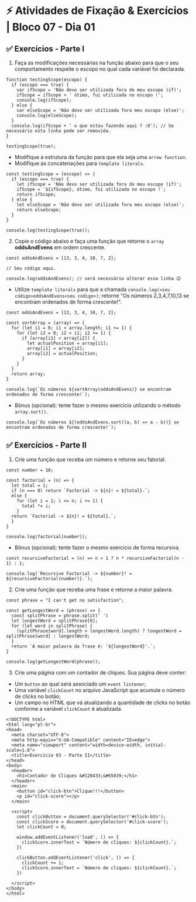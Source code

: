 # &#9889; Atividades de Fixação & Exercícios | Bloco 07 - Dia 01

## &#9989; Exercícios - Parte I
1. Faça as modificações necessárias na função abaixo para que o seu comportamento respeite o escopo no qual cada variável foi declarada.
```
function testingScope(escopo) {
  if (escopo === true) {
    var ifScope = 'Não devo ser utilizada fora do meu escopo (if)';
    ifScope = ifScope + ' ótimo, fui utilizada no escopo !';
    console.log(ifScope);
  } else {
    var elseScope = 'Não devo ser utilizada fora meu escopo (else)';
    console.log(elseScope);
  }
  console.log(ifScope + ' o que estou fazendo aqui ? :O'); // Se necessário esta linha pode ser removida.
}

testingScope(true);
```
- Modifique a estrutura da função para que ela seja uma `arrow function`.
- Modifique as concatenações para `template literals`.
```
const testingScope = (escopo) => {
  if (escopo === true) {
    let ifScope = 'Não devo ser utilizada fora do meu escopo (if)';
    ifScope = `${ifScope}, ótimo, fui utilizada no escopo !`;
    return ifScope;
  } else {
    let elseScope = 'Não devo ser utilizada fora meu escopo (else)';
    return elseScope;
  }
}

console.log(testingScope(true));
```

2. Copie o código abaixo e faça uma função que retorne o `array` **oddsAndEvens** em ordem crescente.
```
const oddsAndEvens = [13, 3, 4, 10, 7, 2];

// Seu código aqui.

console.log(oddsAndEvens); // será necessário alterar essa linha 😉
```
- Utilize `template literals` para que a chamada `console.log(<seu código>oddsAndEvens<seu código>)`; retorne "Os números 2,3,4,7,10,13 se encontram ordenados de forma crescente!".
```
const oddsAndEvens = [13, 3, 4, 10, 7, 2];

const sortArray = (array) => {
  for (let i1 = 0; i1 < array.length; i1 += 1) {
    for (let i2 = 0; i2 < i1; i2 += 1) {
      if (array[i1] < array[i2]) {
        let actualPosition = array[i1];
        array[i1] = array[i2];
        array[i2] = actualPosition;
      }
    }
  }
  return array;
}

console.log(`Os números ${sortArray(oddsAndEvens)} se encontram ordenados de forma crescente!`);
```
- Bônus (opcional): tente fazer o mesmo exercício utilizando o método `array.sort()`.
```
console.log(`Os números ${(oddsAndEvens.sort((a, b) => a - b))} se encontram ordenados de forma crescente!`);
```

## &#9989; Exercícios - Parte II
1. Crie uma função que receba um número e retorne seu fatorial.
```
const number = 10;

const factorial = (n) => {
  let total = 1;
  if (n === 0) return `Factorial -> ${n}! = ${total}.`;
  else {
    for (let i = 1; i <= n; i += 1) {
      total *= i;
    }
  return `Factorial -> ${n}! = ${total}.`;
  }
}

console.log(factorial(number));
```
- Bônus (opcional): tente fazer o mesmo exercício de forma recursiva.
```
const recursiveFactorial = (n) => n > 1 ? n * recursiveFactorial(n - 1) : 1;

console.log(`Recursive Factorial -> ${number}! = ${recursiveFactorial(number)}.`);
```

2. Crie uma função que receba uma frase e retorne a maior palavra.
```
const phrase = "I can't get no satisfaction";

const getLongestWord = (phrase) => {
  const splitPhrase = phrase.split(' ')
  let longestWord = splitPhrase[0];
  for (let word in splitPhrase) {
    (splitPhrase[word].length > longestWord.length) ? longestWord = splitPhrase[word] : longestWord;
  }
  return `A maior palavra da frase é: '${longestWord}'.`;
}

console.log(getLongestWord(phrase));
```

3. Crie uma página com um contador de cliques. Sua página deve conter:
- Um `button` ao qual será associado um `event listener`;
- Uma variável `clickCount` no arquivo JavaScript que acumule o número de clicks no botão;
- Um campo no HTML que vá atualizando a quantidade de clicks no botão conforme a variável `clickCount` é atualizada.
```
<!DOCTYPE html>
<html lang="pt-br">
<head>
  <meta charset="UTF-8">
  <meta http-equiv="X-UA-Compatible" content="IE=edge">
  <meta name="viewport" content="width=device-width, initial-scale=1.0">
  <title>Exercício 03 - Parte II</title>
</head>
<body>
  <header>
    <h1>Contador de Cliques &#128433;&#65039;</h1>
  </header>
  <main>
    <button id="click-btn">Clique!!!</button>
    <p id="click-score"></p>
  </main>

  <script>
    const clickButton = document.querySelector('#click-btn');
    const clickScore = document.querySelector('#click-score');
    let clickCount = 0;

    window.addEventListener('load', () => {
      clickScore.innerText = `Número de cliques: ${clickCount}.`;
    })

    clickButton.addEventListener('click', () => {
      clickCount += 1;
      clickScore.innerText = `Número de cliques: ${clickCount}.`;
    })

  </script>
</body>
</html>
```
